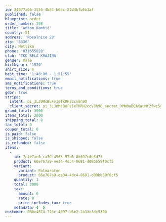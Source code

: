 ```yaml
---
id: 24077a66-3556-4b84-b6ec-82d4bfb6b3af
published: false
blueprint: order
order_number: 298
title: 'Anton Kambič'
country: SI
address: 'Rosalnice 28'
zip: '8330'
city: Metlika
phone: '031655028'
club: 'TKD BELA KRAJINA'
gender: male
birthyear: '1970'
shirt_size: m
best_time: '1:40:00 - 1:51:59'
email_notifications: true
sms_notifications: true
terms_and_conditions: true
gdpr: true
stripe:
  intent: pi_3LJ0MsBuFvIeTKRH2ccv8h9O
  client_secret: pi_3LJ0MsBuFvIeTKRH2ccv8h9O_secret_XMW0uBQAKauMt2fwz5yQCtn2N
grand_total: 3000
items_total: 3000
shipping_total: 0
tax_total: 0
coupon_total: 0
is_paid: false
is_shipped: false
is_refunded: false
items:
  -
    id: 7c4e7ae6-ca39-4563-97b5-8b697c0e8d73
    product: 66e767a9-ee34-4dc4-8681-d09bb59f0cf5
    variant:
      variant: Polmaraton
      product: 66e767a9-ee34-4dc4-8681-d09bb59f0cf5
    quantity: 1
    total: 3000
    tax:
      amount: 0
      rate: 0
      price_includes_tax: true
    metadata: {  }
customer: 080e4874-726c-4697-b6e2-2a32c3dc5300
---
```

